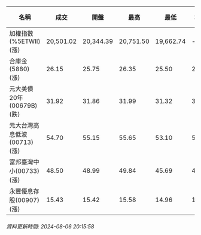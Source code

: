 | 名稱 | 成交 | 開盤 | 最高 | 最低 | 均價 | 成交金額(億) | 昨收 | 漲跌幅 | 漲跌 | 總量 | 昨量 | 振幅 |
| -------- | -------- | -------- | -------- |-------- | -------- | -------- |-------- |-------- |-------- | -------- | -------- |-------- |
|加權指數(%5ETWII) (漲)|20,501.02|20,344.39|20,751.50|19,662.74|-|6,406.21|19,830.88|3.38%|670.14|13,155,467|0|5.49%|
|合庫金(5880) (漲)|26.15|25.75|26.35|25.50|25.97|5.28|25.70|1.75%|0.45|20,328|29,587|3.31%|
|元大美債20年(00679B) (跌)|31.92|31.86|31.99|31.32|31.82|86.89|32.20|0.87%|0.28|273,041|292,726|2.08%|
|元大台灣高息低波(00713) (漲)|54.70|55.15|55.65|53.10|54.28|11.84|53.65|1.96%|1.05|21,812|44,281|4.75%|
|富邦臺灣中小(00733) (漲)|48.50|48.99|49.84|45.69|47.88|3.80|48.47|0.06%|0.03|7,947|5,993|8.56%|
|永豐優息存股(00907) (漲)|15.43|15.42|15.58|14.96|15.31|1.17|15.16|1.78%|0.27|7,671|8,272|4.09%|
###### 資料更新時間: 2024-08-06 20:15:58